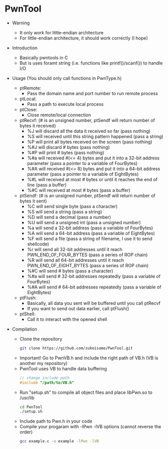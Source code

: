 # PwnTool

- Warning
  - It only work for little-endian architecture
  - For little-endian architecture, it should work correctly (I hope)

- Introduction
  - Basically pwntools in C
  - But is uses foramt string (i.e. functions like printf()/scanf()) to handle I/O

- Usage (You should only call functions in PwnType.h)
  - ptRemote:
    - Pass the domain name and port number to run remote process
  - ptLocal:
    - Pass a path to execute local process
  - ptClose:
    - Close remote/local connection
  - ptRecvf: (# is an unsigned number, ptSendf will return number of bytes it received)
    - %J will discard all the data it received so far (pass nothing)
    - %S will received until this string pattern happened (pass a string)
    - %P will print all bytes received on the screen (pass nothing)
    - %#J will discard # bytes (pass nothing)
    - %#P will print # bytes (pass nothing)
    - %#a will received #(<= 4) bytes and put it into a 32-bit address parameter (pass a pointer to a variable of FourBytes)
    - %#A will received #(<= 8) bytes and put it into a 64-bit address parameter (pass a pointer to a variable of EightBytes)
    - %#L will received at most # bytes or until it reaches the end of line (pass a buffer)
    - %#C will received at most # bytes (pass a buffer)
  - ptSendf: (# is an unsigned number, ptSendf will return number of bytes it sent)
    - %C will send single byte (pass a character)
    - %S will send a string (pass a string)
    - %D will send a decimal (pass a number)
    - %U will send a unsigned int (pass a unsigned number)
    - %a will send a 32-bit address (pass a variable of FourBytes) 
    - %A will send a 64-bit address (pass a variable of EightBytes)
    - %F will send a file (pass a string of filename, I use it to send shellcode)
    - %r will send all 32-bit addresses until it reach PWN_END_OF_FOUR_BYTES (pass a series of ROP chain)
    - %R will send all 64-bit addresses until it reach PWN_END_OF_EIGHT_BYTES (pass a series of ROP chain)
    - %#C will send # bytes (pass a character)
    - %#a will send # 32-bit addresses repeatedly (pass a variable of FourBytes) 
    - %#A will send # 64-bit addresses repeatedly (pass a variable of EightBytes)
  - ptFlush:
    - Basically, all data you sent will be buffered until you call ptRecvf
    - If you want to send out data earlier, call ptFlush()
  - ptShell:
    - Call it to interact with the opened shell

- Compilation
  - Clone the repository
    ```sh
    git clone https://github.com/zukeisame/PwnTool.git
    ```
  - Important! Go to PwnVB.h and include the right path of VB.h (VB is another my repository) 
  - PwnTool uses VB to handle data buffering
    ```C
    // change include path
    #include "/path/to/VB.h"
    ```
  - Run "setup.sh" to compile all object files and place libPwn.so to /usr/lib
    ```sh
    cd PwnTool
    ./setup.sh
    ```
  - Include path to Pwn.h in your code
  - Compile your progaram with -lPwn -lVB options (cannot reverse the order)
    ```sh
    gcc example.c -o example -lPwn -lVB
    ```
